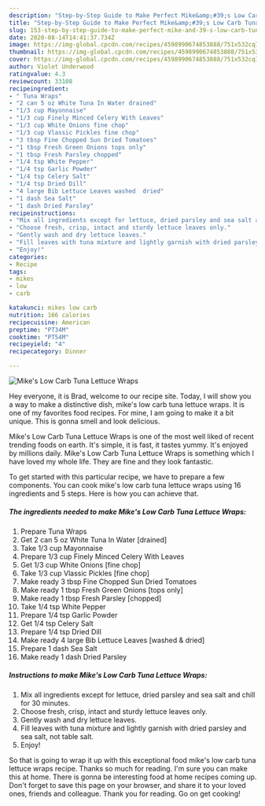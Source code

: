 ```yaml
---
description: "Step-by-Step Guide to Make Perfect Mike&amp;#39;s Low Carb Tuna Lettuce Wraps"
title: "Step-by-Step Guide to Make Perfect Mike&amp;#39;s Low Carb Tuna Lettuce Wraps"
slug: 153-step-by-step-guide-to-make-perfect-mike-and-39-s-low-carb-tuna-lettuce-wraps
date: 2020-08-14T14:41:37.734Z
image: https://img-global.cpcdn.com/recipes/4598990674853888/751x532cq70/mikes-low-carb-tuna-lettuce-wraps-recipe-main-photo.jpg
thumbnail: https://img-global.cpcdn.com/recipes/4598990674853888/751x532cq70/mikes-low-carb-tuna-lettuce-wraps-recipe-main-photo.jpg
cover: https://img-global.cpcdn.com/recipes/4598990674853888/751x532cq70/mikes-low-carb-tuna-lettuce-wraps-recipe-main-photo.jpg
author: Violet Underwood
ratingvalue: 4.3
reviewcount: 33108
recipeingredient:
- " Tuna Wraps"
- "2 can 5 oz White Tuna In Water drained"
- "1/3 cup Mayonnaise"
- "1/3 cup Finely Minced Celery With Leaves"
- "1/3 cup White Onions fine chop"
- "1/3 cup Vlassic Pickles fine chop"
- "3 tbsp Fine Chopped Sun Dried Tomatoes"
- "1 tbsp Fresh Green Onions tops only"
- "1 tbsp Fresh Parsley chopped"
- "1/4 tsp White Pepper"
- "1/4 tsp Garlic Powder"
- "1/4 tsp Celery Salt"
- "1/4 tsp Dried Dill"
- "4 large Bib Lettuce Leaves washed  dried"
- "1 dash Sea Salt"
- "1 dash Dried Parsley"
recipeinstructions:
- "Mix all ingredients except for lettuce, dried parsley and sea salt and chill for 30 minutes."
- "Choose fresh, crisp, intact and sturdy lettuce leaves only."
- "Gently wash and dry lettuce leaves."
- "Fill leaves with tuna mixture and lightly garnish with dried parsley and sea salt, not table salt."
- "Enjoy!"
categories:
- Recipe
tags:
- mikes
- low
- carb

katakunci: mikes low carb 
nutrition: 166 calories
recipecuisine: American
preptime: "PT34M"
cooktime: "PT54M"
recipeyield: "4"
recipecategory: Dinner

---
```



![Mike&#39;s Low Carb Tuna Lettuce Wraps](https://img-global.cpcdn.com/recipes/4598990674853888/751x532cq70/mikes-low-carb-tuna-lettuce-wraps-recipe-main-photo.jpg)

Hey everyone, it is Brad, welcome to our recipe site. Today, I will show you a way to make a distinctive dish, mike&#39;s low carb tuna lettuce wraps. It is one of my favorites food recipes. For mine, I am going to make it a bit unique. This is gonna smell and look delicious.



Mike&#39;s Low Carb Tuna Lettuce Wraps is one of the most well liked of recent trending foods on earth. It's simple, it is fast, it tastes yummy. It's enjoyed by millions daily. Mike&#39;s Low Carb Tuna Lettuce Wraps is something which I have loved my whole life. They are fine and they look fantastic.


To get started with this particular recipe, we have to prepare a few components. You can cook mike&#39;s low carb tuna lettuce wraps using 16 ingredients and 5 steps. Here is how you can achieve that.

<!--inarticleads1-->

##### The ingredients needed to make Mike&#39;s Low Carb Tuna Lettuce Wraps:

1. Prepare  Tuna Wraps
1. Get 2 can 5 oz White Tuna In Water [drained]
1. Take 1/3 cup Mayonnaise
1. Prepare 1/3 cup Finely Minced Celery With Leaves
1. Get 1/3 cup White Onions [fine chop]
1. Take 1/3 cup Vlassic Pickles [fine chop]
1. Make ready 3 tbsp Fine Chopped Sun Dried Tomatoes
1. Make ready 1 tbsp Fresh Green Onions [tops only]
1. Make ready 1 tbsp Fresh Parsley [chopped]
1. Take 1/4 tsp White Pepper
1. Prepare 1/4 tsp Garlic Powder
1. Get 1/4 tsp Celery Salt
1. Prepare 1/4 tsp Dried Dill
1. Make ready 4 large Bib Lettuce Leaves [washed &amp; dried]
1. Prepare 1 dash Sea Salt
1. Make ready 1 dash Dried Parsley




<!--inarticleads2-->

##### Instructions to make Mike&#39;s Low Carb Tuna Lettuce Wraps:

1. Mix all ingredients except for lettuce, dried parsley and sea salt and chill for 30 minutes.
1. Choose fresh, crisp, intact and sturdy lettuce leaves only.
1. Gently wash and dry lettuce leaves.
1. Fill leaves with tuna mixture and lightly garnish with dried parsley and sea salt, not table salt.
1. Enjoy!




So that is going to wrap it up with this exceptional food mike&#39;s low carb tuna lettuce wraps recipe. Thanks so much for reading. I'm sure you can make this at home. There is gonna be interesting food at home recipes coming up. Don't forget to save this page on your browser, and share it to your loved ones, friends and colleague. Thank you for reading. Go on get cooking!
